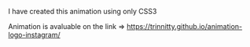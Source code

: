 
I have created this animation using only CSS3

Animation is avaluable on the link => https://trinnitty.github.io/animation-logo-instagram/
